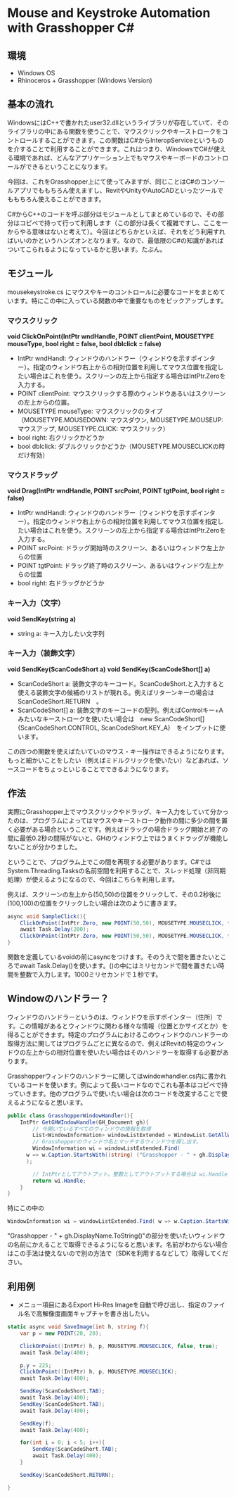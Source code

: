 # Mouse and Keystroke Automation with Grasshopper C#

## 環境

- Windows OS
- Rhinoceros + Grasshopper (Windows Version)

## 基本の流れ

WindowsにはC++で書かれたuser32.dllというライブラリが存在していて、そのライブラリの中にある関数を使うことで、マウスクリックやキーストロークをコントロールすることができます。この関数はC#からInteropServiceというものを介することで利用することができます。これはつまり、WindowsでC#が使える環境であれば、どんなアプリケーション上でもマウスやキーボードのコントロールができるということになります。

今回は、これをGrasshopper上にて使ってみますが、同じことはC#のコンソールアプリでももちろん使えますし、RevitやUnityやAutoCADといったツールでももちろん使えることができます。

C#からC++のコードを呼ぶ部分はモジュールとしてまとめているので、その部分はコピペで持って行って利用します（この部分は長くて複雑ですし、ここを一からやる意味はないと考えて）。今回はどちらかといえば、それをどう利用すればいいのかというハンズオンとなります。なので、最低限のC#の知識があればついてこられるようになっているかと思います。たぶん。

## モジュール

mousekeystroke.cs にマウスやキーのコントロールに必要なコードをまとめています。特にこの中に入っている関数の中で重要なものをピックアップします。

### マウスクリック
**void ClickOnPoint(IntPtr wndHandle, POINT clientPoint, MOUSETYPE mouseType, bool right = false, bool dblclick = false)**

- IntPtr wndHandl: ウィンドウのハンドラー（ウィンドウを示すポインター）。指定のウィンドウ右上からの相対位置を利用してマウス位置を指定したい場合はこれを使う。スクリーンの左上から指定する場合はIntPtr.Zeroを入力する。
- POINT clientPoint: マウスクリックする際のウィンドウあるいはスクリーンの左上からの位置。
- MOUSETYPE mouseType: マウスクリックのタイプ（MOUSETYPE.MOUSEDOWN: マウスダウン, MOUSETYPE.MOUSEUP: マウスアップ, MOUSETYPE.CLICK: マウスクリック）
- bool right: 右クリックかどうか
- bool dblclick: ダブルクリックかどうか（MOUSETYPE.MOUSECLICKの時だけ有効）

### マウスドラッグ
**void Drag(IntPtr wndHandle, POINT srcPoint, POINT tgtPoint, bool right = false)**

- IntPtr wndHandl: ウィンドウのハンドラー（ウィンドウを示すポインター）。指定のウィンドウ右上からの相対位置を利用してマウス位置を指定したい場合はこれを使う。スクリーンの左上から指定する場合はIntPtr.Zeroを入力する。
- POINT srcPoint: ドラッグ開始時のスクリーン、あるいはウィンドウ左上からの位置
- POINT tgtPoint: ドラッグ終了時のスクリーン、あるいはウィンドウ左上からの位置
- bool right: 右ドラッグかどうか

### キー入力（文字）
**void SendKey(string a)**

- string a: キー入力したい文字列

### キー入力（装飾文字）
**void SendKey(ScanCodeShort a)**
**void SendKey(ScanCodeShort[] a)**

- ScanCodeShort a: 装飾文字のキーコード。ScanCodeShort.と入力すると使える装飾文字の候補のリストが現れる。例えばリターンキーの場合は　ScanCodeShort.RETURN　。
- ScanCodeShort[] a: 装飾文字のキーコードの配列。例えばControlキー+Aみたいなキーストロークを使いたい場合は　new ScanCodeShort[]{ScanCodeShort.CONTROL, ScanCodeShort.KEY_A}　をインプットに使います。

この四つの関数を使えばたいていのマウス・キー操作はできるようになります。もっと細かいことをしたい（例えばミドルクリックを使いたい）などあれば、ソースコードをちょっといじることでできるようになります。


## 作法

実際にGrasshopper上でマウスクリックやドラッグ、キー入力をしていて分かったのは、プログラムによってはマウスやキーストローク動作の間に多少の間を置く必要がある場合ということです。例えばドラッグの場合ドラッグ開始と終了の間に最低0.2秒の間隔がないと、GHのウィンドウ上ではうまくドラッグが機能しないことが分かりました。

ということで、プログラム上でこの間を再現する必要があります。C#ではSystem.Threading.Tasksの名前空間を利用することで、スレッド処理（非同期処理）が使えるようになるので、今回はこちらを利用します。

例えば、スクリーンの左上から(50,50)の位置をクリックして、その0.2秒後に(100,100)の位置をクリックしたい場合は次のように書きます。

```csharp
async void SampleClick(){
    ClickOnPoint(IntPtr.Zero, new POINT(50,50), MOUSETYPE.MOUSECLICK, false, false);
    await Task.Delay(200);
    ClickOnPoint(IntPtr.Zero, new POINT(50,50), MOUSETYPE.MOUSECLICK, false, false);
}
```

関数を定義しているvoidの前にasyncをつけます。そのうえで間を置きたいところでawait Task.Delay()を使います。()の中にはミリセカンドで間を置きたい時間を整数で入力します。1000ミリセカンドで１秒です。

## Windowのハンドラー？

ウィンドウのハンドラーというのは、ウィンドウを示すポインター（住所）です。この情報があるとウィンドウに関わる様々な情報（位置とかサイズとか）を得ることができます。特定のプログラムにおけるこのウィンドウのハンドラーの取得方法に関してはプログラムごとに異なるので、例えばRevitの特定のウィンドウの左上からの相対位置を使いたい場合はそのハンドラーを取得する必要があります。

Grasshopperウィンドウのハンドラーに関してはwindowhandler.cs内に書かれているコードを使います。例によって長いコードなのでこれも基本はコピペで持っていきます。他のプログラムで使いたい場合は次のコードを改変することで使えるようになると思います。

```csharp
public class GrasshopperWindowHandler(){
    IntPtr GetGHWIndowHandle(GH_Document gh){
        // 今開いているすべてのウィンドウの情報を取得
        List<WindowInformation> windowListExtended = WindowList.GetAllWindowsExtendedInfo();
        // Grasshopperのウィンドウ名とマッチするウィンドウを探し出す。
        WindowInformation wi = windowListExtended.Find(
      w => w.Caption.StartsWith((string) ("Grasshopper - " + gh.DisplayName.ToString()))
      );

        // IntPtrとしてアウトプット。整数としてアウトプットする場合は wi.Handle.ToInt64() を使う。
        return wi.Handle;
    }
}
```

特にこの中の 
```csharp
WindowInformation wi = windowListExtended.Find( w => w.Caption.StartsWith((string) ("Grasshopper - " + gh.DisplayName.ToString())));
```
"Grasshopper - " + gh.DisplayName.ToString()"の部分を使いたいウィンドウの名前にかえることで取得できるようになると思います。名前がわからない場合はこの手法は使えないので別の方法で（SDKを利用するなどして）取得してください。


## 利用例

- メニュー項目にあるExport Hi-Res Imageを自動で呼び出し、指定のファイル名で高解像度画面キャプチャを書き出したい。

```csharp
static async void SaveImage(int h, string f){
    var p = new POINT(20, 20);

    ClickOnPoint((IntPtr) h, p, MOUSETYPE.MOUSECLICK, false, true);
    await Task.Delay(400);

    p.y = 225;
    ClickOnPoint((IntPtr) h, p, MOUSETYPE.MOUSECLICK);
    await Task.Delay(400);

    SendKey(ScanCodeShort.TAB);
    await Task.Delay(400);
    SendKey(ScanCodeShort.TAB);
    await Task.Delay(400);

    SendKey(f);
    await Task.Delay(400);

    for(int i = 0; i < 5; i++){
        SendKey(ScanCodeShort.TAB);
        await Task.Delay(400);
    }

    SendKey(ScanCodeShort.RETURN);

}
```

